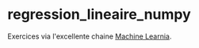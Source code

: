 # regression_lineaire_numpy
Exercices via l'excellente chaine [Machine Learnia](https://www.youtube.com/playlist?list=PLO_fdPEVlfKqMDNmCFzQISI2H_nJcEDJq). 
